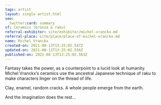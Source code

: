 ```yaml
---
tags: artist
layout: single-artist.html
seo:
  twitter:card: summary
sf: Ceramics (bronze & raku)
referral-exhibitor: site/exhibitor/michel-vranckx.md
referral-place: site/place/place-of-michel-vranckx.md
name: Michel Vranckx
created-on: 2021-08-13T13:25:02.547Z
updated-on: 2021-08-13T13:25:02.556Z
published-on: 2021-08-13T13:25:02.563Z
---
```

<!--StartFragment-->

Fantasy takes the power, as a counterpoint to a lucid look at humanity. Michel Vranckx’s ceramics use the ancestral Japanese technique of raku to make characters linger on the thread of life.  

Clay, enamel, random cracks. A whole people emerge from the earth. 

And the imagination does the rest…



<!--EndFragment-->